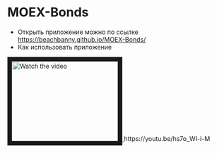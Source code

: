 # MOEX-Bonds
- Открыть приложение можно по ссылке https://beachbanny.github.io/MOEX-Bonds/
- Как использовать приложение 
<a href="http://www.youtube.com/watch?feature=player_embedded&v=N3R0Q7D2kFA" target="_blank">
 <img src="http://img.youtube.com/vi/N3R0Q7D2kFA/mqdefault.jpg" alt="Watch the video" width="240" height="180" border="10" />
</a>
https://youtu.be/hs7o_WI-i-M
